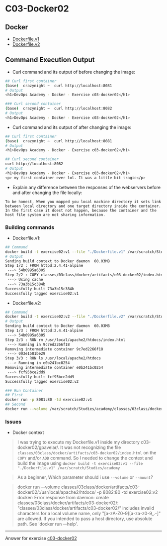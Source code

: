 # C03-Docker02

## Docker

- [Dockerfile.v1](Dockerfile.v1)
- [Dockerfile.v2](Dockerfile.v2)

## Command Execution Output

- Curl command and its output of before changing the image:

```bash
## Curl first container
(base)  crazynight ~  curl http://localhost:8081
# Output
<h1>DevOps Academy - Docker - Exercise c03-docker02</h1>

### Curl second container
(base)  crazynight ~  curl http://localhost:8082
# Output
<h1>DevOps Academy - Docker - Exercise c03-docker02</h1>


```

- Curl command and its output of after changing the image:

```bash
## Curl first container
(base)  crazynight ~  curl http://localhost:8081
# Output
<h1>DevOps Academy - Docker - Exercise c03-docker02</h1>

## Curl second container
curl http://localhost:8082
# Output
<h1>DevOps Academy - Docker - Exercise c03-docker02</h1>
<p> my first container ever lol. It was a little bit tragic</p>
```

- Explain any difference between the responses of the webservers before and after changing the file locally:

```
To be honest, When you mapped you local machine directory it sets link between local directory and one target directory inside the container. In the first case it doest not happen, because the container and the host file system are not sharing information.
```

### Building commands

- Dockerfile.v1:

```bash
## Command
docker build -t exercise02:v1 --file "./Dockerfile.v1" /var/scratch/Studies/academy
# Output
Sending build context to Docker daemon  60.03MB
Step 1/2 : FROM httpd:2.4.41-alpine
 ---> 54b0995a6305
Step 2/2 : COPY classes/03class/docker/artifacts/c03-docker02/index.html /usr/local/apache2/htdocs/
 ---> Using cache
 ---> 73a3b15c384b
Successfully built 73a3b15c384b
Successfully tagged exercise02:v1
```

- Dockerfile.v2:

```bash
## Command
docker build -t exercise02:v2 --file "./Dockerfile.v2" /var/scratch/Studies/academy
# Output
Sending build context to Docker daemon  60.03MB
Step 1/3 : FROM httpd:2.4.41-alpine
 ---> 54b0995a6305
Step 2/3 : RUN rm /usr/local/apache2/htdocs/index.html
 ---> Running in 9c7ed2266f18
Removing intermediate container 9c7ed2266f18
 ---> 003e1581be29
Step 3/3 : RUN ls /usr/local/apache2/htdocs
 ---> Running in e0b241bc0254
Removing intermediate container e0b241bc0254
 ---> fcf95bce2dd9
Successfully built fcf95bce2dd9
Successfully tagged exercise02:v2

### Run Container
## First
docker run -p 8081:80 -td exercise02:v1
## Second
docker run --volume /var/scratch/Studies/academy/classes/03class/docker/artifacts/c03-docker02/:/usr/local/apache2/htdocs/ -p 8082:80 -td exercise02:v2
```

### Issues

- Docker context

> I was trying to execute my Dockerfile.v1 inside my directory c03-docker02/gpavelar/. It was not recognizing the file `classes/03class/docker/artifacts/c03-docker02/index.html` on the `COPY` and/or `ADD` command. So I needed to change the context and build the image using `docker build -t exercise02:v1 --file "./Dockerfile.v1" /var/scratch/Studies/academy`

> As a beginner, Which parameter should i use `--volume` or `--mount`?

> docker run --volume classes/03class/docker/artifacts/c03-docker02/:/usr/local/apache2/htdocs/ -p 8082:80 -td exercise02:v2
> docker: Error response from daemon: create classes/03class/docker/artifacts/c03-docker02/: "classes/03class/docker/artifacts/c03-docker02/" includes invalid characters for a local volume name, only "[a-zA-Z0-9][a-za-z0-9_.-]" are allowed. If you intended to pass a host directory, use absolute path.
> See 'docker run --help'.

---

Answer for exercise [c03-docker02](https://github.com/devopsacademyau/academy/blob/af3225a3436f263164e8daebc6bbd1ef3122b900/classes/03class/exercises/c03-docker02/README.md)
